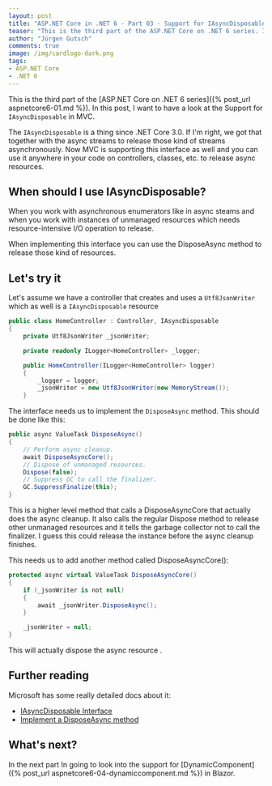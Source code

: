 ```yaml
---
layout: post
title: "ASP.NET Core in .NET 6 - Part 03 - Support for IAsyncDisposable in MVC"
teaser: "This is the third part of the ASP.NET Core on .NET 6 series. In this post, I want to have a look at the IAsyncDisposable interface."
author: "Jürgen Gutsch"
comments: true
image: /img/cardlogo-dark.png
tags: 
- ASP.NET Core
- .NET 6
---
```


This is the third part of the [ASP.NET Core on .NET 6 series]({% post_url aspnetcore6-01.md %}). In this post, I want to have a look at the Support for `IAsyncDisposable` in MVC.

The `IAsyncDisposable` is a thing since .NET Core 3.0. If I'm right, we got that together with the async streams to release those kind of streams asynchronously. Now MVC is supporting this interface as well and you can use it anywhere in your code on controllers, classes, etc. to release async resources.

## When should I use IAsyncDisposable?

When you work with asynchronous enumerators like in async steams and when you work with instances of unmanaged resources which needs resource-intensive I/O operation to release.

When implementing this interface you can use the DisposeAsync method to release those kind of resources. 

## Let's try it

Let's assume we have a controller that creates and uses a `Utf8JsonWriter` which as well is a `IAsyncDisposable` resource

~~~csharp
public class HomeController : Controller, IAsyncDisposable
{
    private Utf8JsonWriter _jsonWriter;

    private readonly ILogger<HomeController> _logger;

    public HomeController(ILogger<HomeController> logger)
    {
        _logger = logger;
        _jsonWriter = new Utf8JsonWriter(new MemoryStream());
    }
~~~

The interface needs us to implement the `DisposeAsync` method. This should be done like this:

~~~csharp
public async ValueTask DisposeAsync()
{
    // Perform async cleanup.
    await DisposeAsyncCore();
    // Dispose of unmanaged resources.
    Dispose(false);
    // Suppress GC to call the finalizer.
    GC.SuppressFinalize(this);
}
~~~

This is a higher level method that calls a DisposeAsyncCore that actually does the async cleanup. It also calls the regular Dispose method to release other unmanaged resources and it tells the garbage collector not to call the finalizer. I guess this could release the instance before the async cleanup finishes.

This needs us to add another method called DisposeAsyncCore():

~~~csharp
protected async virtual ValueTask DisposeAsyncCore()
{
    if (_jsonWriter is not null)
    {
        await _jsonWriter.DisposeAsync();
    }

    _jsonWriter = null;
}
~~~

This will actually dispose the async resource .

## Further reading

Microsoft has some really detailed docs about it:

* [IAsyncDisposable Interface](https://docs.microsoft.com/en-us/dotnet/api/system.iasyncdisposable?view=net-5.0)
* [Implement a DisposeAsync method](https://docs.microsoft.com/en-us/dotnet/standard/garbage-collection/implementing-disposeasync)

## What's next?

In the next part In going to look into the support for [DynamicComponent]({% post_url aspnetcore6-04-dynamiccomponent.md %}) in Blazor.
